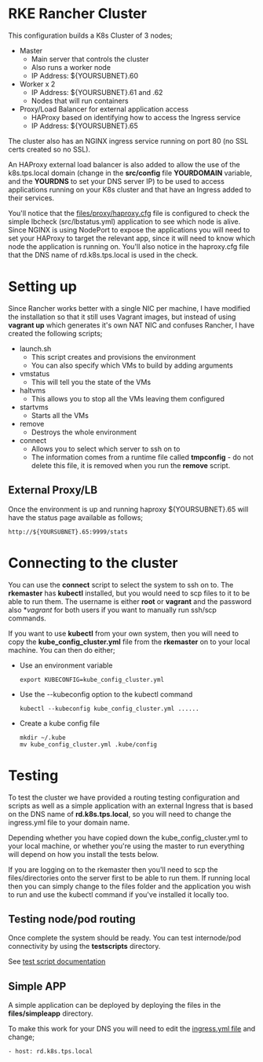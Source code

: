# RKE Rancher Cluster

This configuration builds a K8s Cluster of 3 nodes;
* Master
  - Main server that controls the cluster
  - Also runs a worker node
  - IP Address: ${YOURSUBNET}.60
* Worker x 2
  - IP Address: ${YOURSUBNET}.61 and .62
  - Nodes that will run containers
* Proxy/Load Balancer for external application access
  - HAProxy based on identifying how to access the Ingress service
  - IP Address: ${YOURSUBNET}.65

The cluster also has an NGINX ingress service running on port 80 (no SSL certs created so no SSL).

An HAProxy external load balancer is also added to allow the use of the k8s.tps.local domain (change in the **src/config** file **YOURDOMAIN** variable, and the **YOURDNS** to set your DNS server IP) to be used to access applications running on your K8s cluster and that have an Ingress added to their services.

You'll notice that the [files/proxy/haproxy.cfg](files/proxy/haproxy.cfg) file is configured to check the simple lbcheck (src/lbstatus.yml) application to see which node is alive.  Since NGINX is using NodePort to expose the applications you will need to set your HAProxy to target the relevant app, since it will need to know which node the application is running on.  You'll also notice in the haproxy.cfg file that the DNS name of rd.k8s.tps.local is used in the check.

# Setting up

Since Rancher works better with a single NIC per machine, I have modified the installation so that it still uses Vagrant images, but instead of using **vagrant up** which generates it's own NAT NIC and confuses Rancher, I have created the following scripts;

* launch.sh
  - This script creates and provisions the environment
  - You can also specify which VMs to build by adding arguments
* vmstatus
  - This will tell you the state of the VMs
* haltvms
  - This allows you to stop all the VMs leaving them configured
* startvms
  - Starts all the VMs
* remove
  - Destroys the whole environment
* connect
  - Allows you to select which server to ssh on to
  - The information comes from a runtime file called **tmpconfig** - do not delete this file, it is removed when you run the **remove** script.

## External Proxy/LB

Once the environment is up and running haproxy ${YOURSUBNET}.65 will have the status page available as follows;

```
http://${YOURSUBNET}.65:9999/stats
```

# Connecting to the cluster

You can use the **connect** script to select the system to ssh on to.  The **rkemaster** has **kubectl** installed, but you would need to scp files to it to be able to run them.  The username is either **root** or **vagrant** and the password also **vagrant* for both users if you want to manually run ssh/scp commands.

If you want to use **kubectl** from your own system, then you will need to copy the **kube_config_cluster.yml** file from the **rkemaster** on to your local machine.  You can then do either;

* Use an environment variable
  ```
  export KUBECONFIG=kube_config_cluster.yml
  ```
* Use the --kubeconfig option to the kubectl command
  ```
  kubectl --kubeconfig kube_config_cluster.yml ......
  ```
* Create a kube config file
  ```
  mkdir ~/.kube
  mv kube_config_cluster.yml .kube/config
  ```

# Testing

To test the cluster we have provided a routing testing configuration and scripts as well as a simple application with an external Ingress that is based on the DNS name of **rd.k8s.tps.local**, so you will need to change the ingress.yml file to your domain name.

Depending whether you have copied down the kube_config_cluster.yml to your local machine, or whether you're using the master to run everything will depend on how you install the tests below.

If you are logging on to the rkemaster then you'll need to scp the files/directories onto the server first to be able to run them.  If running local then you can simply change to the files folder and the application you wish to run and use the kubectl command if you've installed it locally too.

## Testing node/pod routing

Once complete the system should be ready.  You can test internode/pod connectivity by using the **testscripts** directory.

See [test script documentation](files/testscripts/README.md)

## Simple APP

A simple application can be deployed by deploying the files in the **files/simpleapp** directory.

To make this work for your DNS you will need to edit the [ingress.yml file](files/simpleapp/ingress.yml) and change;

```
- host: rd.k8s.tps.local
```
